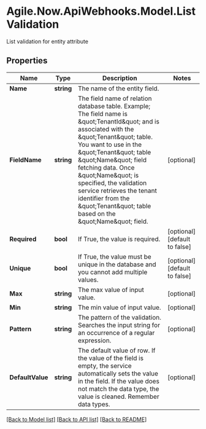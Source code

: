 # Agile.Now.ApiWebhooks.Model.ListValidation
List validation for entity attribute

## Properties

Name | Type | Description | Notes
------------ | ------------- | ------------- | -------------
**Name** | **string** | The name of the entity field. | 
**FieldName** | **string** | The field name of relation database table.  Example;  The field name is &amp;quot;TenantId&amp;quot; and is associated with the &amp;quot;Tenant&amp;quot; table. You want to use in the &amp;quot;Tenant&amp;quot; table &amp;quot;Name&amp;quot; field fetching data. Once &amp;quot;Name&amp;quot; is specified, the validation service retrieves the tenant identifier from the &amp;quot;Tenant&amp;quot; table based on the &amp;quot;Name&amp;quot; field. | [optional] 
**Required** | **bool** | If True, the value is required. | [optional] [default to false]
**Unique** | **bool** | If True, the value must be unique in the database and you cannot add multiple values. | [optional] [default to false]
**Max** | **string** | The max value of input value. | [optional] 
**Min** | **string** | The min value of input value. | [optional] 
**Pattern** | **string** | The pattern of the validation. Searches the input string for an occurrence of a regular expression. | [optional] 
**DefaultValue** | **string** | The default value of row. If the value of the field is empty, the service automatically sets the value in the field. If the value does not match the data type, the value is cleaned. Remember data types. | [optional] 

[[Back to Model list]](../README.md#documentation-for-models) [[Back to API list]](../README.md#documentation-for-api-endpoints) [[Back to README]](../README.md)


